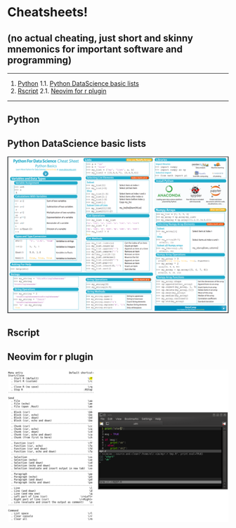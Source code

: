 # Cheatsheets!  

## (no actual cheating, just short and skinny mnemonics for important software and programming)


- - -
1. [Python](#python)
1.1. [Python DataScience basic lists](#python_datascience_basic_lists)
2. [Rscript](#rscript)
2.1. [Neovim for r plugin](#neovim_for_r_plugin)  
- - -

<a name="python"></a>
## Python

<a name="python_datascience_basic_lists"></a>
## Python DataScience basic lists
![Alt text](./python_data_science_cheatsheet.png?raw=true "")


<a name="rscript"></a>
## Rscript

<a name="neovim_for_r_plugin"></a>
## Neovim for r plugin
![Alt text](./neovim_for_r_plugin_code_cheatsheet.png?raw=true "")



